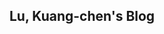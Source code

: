 ## Lu, Kuang-chen's Blog

<script src="js/blog.js" type="application/javascript"></script>

<div id="blog-list"></div>
